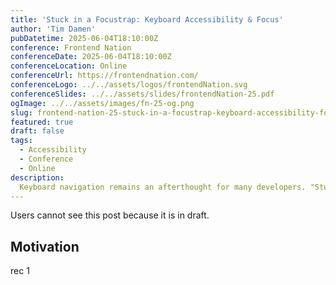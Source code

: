 ```yaml
---
title: 'Stuck in a Focustrap: Keyboard Accessibility & Focus'
author: 'Tim Damen'
pubDatetime: 2025-06-04T18:10:00Z
conference: Frontend Nation
conferenceDate: 2025-06-04T18:10:00Z
conferenceLocation: Online
conferenceUrl: https://frontendnation.com/
conferenceLogo: ../../assets/logos/frontendNation.svg
conferenceSlides: ../../assets/slides/frontendNation-25.pdf
ogImage: ../../assets/images/fn-25-og.png
slug: frontend-nation-25-stuck-in-a-focustrap-keyboard-accessibility-focu
featured: true
draft: false
tags:
  - Accessibility
  - Conference
  - Online
description:
  Keyboard navigation remains an afterthought for many developers. "Stuck in a Focustrap" explores this essential but frequently neglected side of web accessibility, offering practical techniques and thoughtful approaches to creating inclusive digital experiences.
---
```


Users cannot see this post because it is in draft.

## Motivation

rec 1
